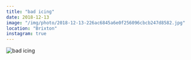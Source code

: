 ```yaml
---
title: "bad icing"
date: 2018-12-13
image: "/img/photo/2018-12-13-226ac6845a6e0f256096cbcb247d8582.jpg"
location: "Brixton"
instagram: true
---
```


![bad icing](/img/photo/2018-12-13-226ac6845a6e0f256096cbcb247d8582.jpg)
